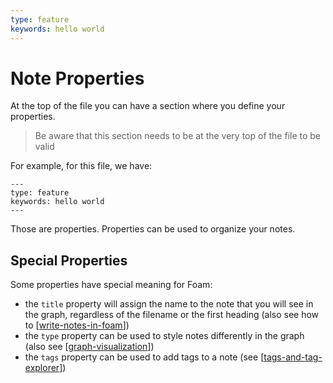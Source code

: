 ```yaml
---
type: feature
keywords: hello world
---
```


# Note Properties

At the top of the file you can have a section where you define your properties.

> Be aware that this section needs to be at the very top of the file to be valid

For example, for this file, we have:

```text
---
type: feature
keywords: hello world
---
```

Those are properties.
Properties can be used to organize your notes.

## Special Properties

Some properties have special meaning for Foam:

- the `title` property will assign the name to the note that you will see in the graph, regardless of the filename or the first heading (also see how to [[write-notes-in-foam]])
- the `type` property can be used to style notes differently in the graph (also see [[graph-visualization]])
- the `tags` property can be used to add tags to a note (see [[tags-and-tag-explorer]])


[//begin]: # "Autogenerated link references for markdown compatibility"
[tags-and-tag-explorer]: tags-and-tag-explorer "Tags and Tag Explorer"
[//end]: # "Autogenerated link references"
[//begin]: # "Autogenerated link references for markdown compatibility"
[write-notes-in-foam]: ../how-to/write-notes-in-foam "Writing Notes"
[graph-visualization]: graph-visualization "Graph Visualization"
[tags-and-tag-explorer]: tags-and-tag-explorer "Tags and Tag Explorer"
[//end]: # "Autogenerated link references"